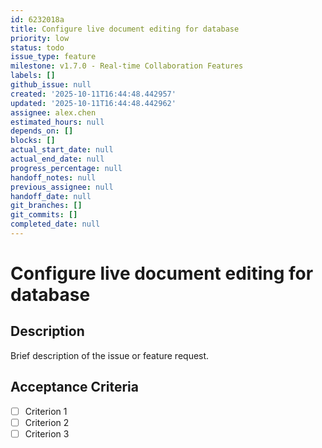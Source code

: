 ```yaml
---
id: 6232018a
title: Configure live document editing for database
priority: low
status: todo
issue_type: feature
milestone: v1.7.0 - Real-time Collaboration Features
labels: []
github_issue: null
created: '2025-10-11T16:44:48.442957'
updated: '2025-10-11T16:44:48.442962'
assignee: alex.chen
estimated_hours: null
depends_on: []
blocks: []
actual_start_date: null
actual_end_date: null
progress_percentage: null
handoff_notes: null
previous_assignee: null
handoff_date: null
git_branches: []
git_commits: []
completed_date: null
---
```


# Configure live document editing for database

## Description

Brief description of the issue or feature request.

## Acceptance Criteria

- [ ] Criterion 1
- [ ] Criterion 2
- [ ] Criterion 3